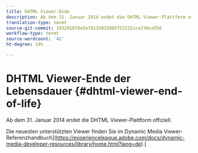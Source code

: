 ```yaml
---
title: DHTML Viewer-Ende
description: Ab dem 31. Januar 2014 endet die DHTML Viewer-Plattform offiziell.
translation-type: tm+mt
source-git-commit: 193201670e5e78235025885f52215cca730ce556
workflow-type: tm+mt
source-wordcount: '42'
ht-degree: 14%

---
```



# DHTML Viewer-Ende der Lebensdauer {#dhtml-viewer-end-of-life}

Ab dem 31. Januar 2014 endet die DHTML Viewer-Plattform offiziell.

Die neuesten unterstützten Viewer finden Sie im Dynamic Media Viewer-Referenzhandbuch](https://experienceleague.adobe.com/docs/dynamic-media-developer-resources/library/home.html?lang=de).[